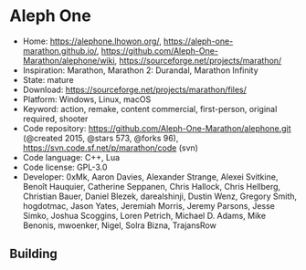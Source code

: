 # Aleph One

- Home: https://alephone.lhowon.org/, https://aleph-one-marathon.github.io/, https://github.com/Aleph-One-Marathon/alephone/wiki, https://sourceforge.net/projects/marathon/
- Inspiration: Marathon, Marathon 2: Durandal, Marathon Infinity
- State: mature
- Download: https://sourceforge.net/projects/marathon/files/
- Platform: Windows, Linux, macOS
- Keyword: action, remake, content commercial, first-person, original required, shooter
- Code repository: https://github.com/Aleph-One-Marathon/alephone.git (@created 2015, @stars 573, @forks 96), https://svn.code.sf.net/p/marathon/code (svn)
- Code language: C++, Lua
- Code license: GPL-3.0
- Developer: 0xMk, Aaron Davies, Alexander Strange, Alexei Svitkine, Benoît Hauquier, Catherine Seppanen, Chris Hallock, Chris Hellberg, Christian Bauer, Daniel Blezek, darealshinji, Dustin Wenz, Gregory Smith, hogdotmac, Jason Yates, Jeremiah Morris, Jeremy Parsons, Jesse Simko, Joshua Scoggins, Loren Petrich, Michael D. Adams, Mike Benonis, mwoenker, Nigel, Solra Bizna, TrajansRow

## Building
